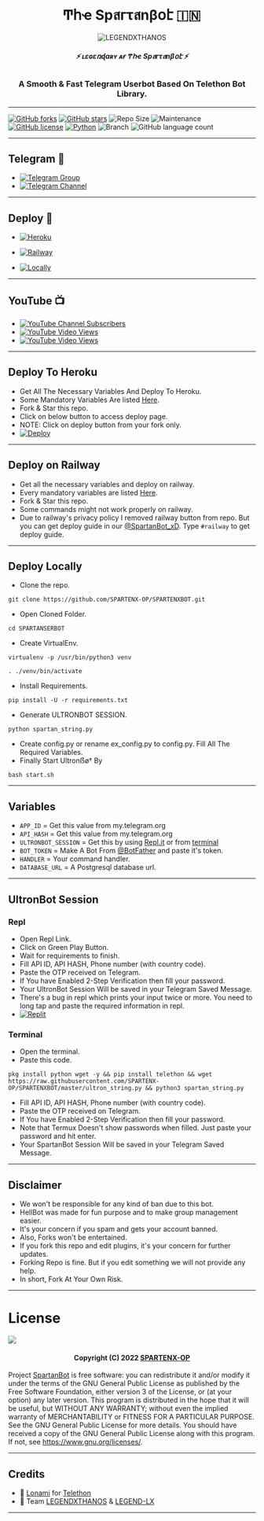 <h1 align="center">
  <b>Ͳհҽ Spสгτสnβօէ 🇮🇳</b>
</h1>

<p align="center">
  <img src="https://telegra.ph/file/4055d9d4065beec4f5fae.jpg" alt="LEGENDXTHANOS">
</p>

<h6 align="center">
  <b>⚡ ʟɛɢɛռɖaʀʏ ᴀғ Ͳհҽ Spสгτสnβօէ ⚡</b>
</h6>

<h3 align="center">
  <b>A Smooth & Fast Telegram Userbot Based On Telethon Bot Library.</b>
</h3>

------
[![GitHub forks](https://img.shields.io/github/forks/LEGENDXTHANOS/ULTRONBOT?&style=flat-square&logo=github)](https://github.com/LEGENDXTHANOS/ULTRONBOT/fork)
[![GitHub stars](https://img.shields.io/github/stars/LEGENDXTHANOS/ULTRONBOT?&style=flat-square&logo=github)](https://github.com/LEGENDXTHANOS/ULTRONBOT/stargazers)
![Repo Size](https://img.shields.io/github/repo-size/LEGENDXTHANOS/ULTRONBOT?&style=flat-square&logo=github)
![Maintenance](https://img.shields.io/badge/Maintained%3F-yes-green?&style=flat-square)
[![GitHub license](https://img.shields.io/github/license/LEGENDXTHANOS/ULTRONBOT?&style=flat-square&logo=github)](https://github.com/LEGENDXTHANOS/ULTRONBOTt/blob/master/LICENSE)
[![Python](https://img.shields.io/badge/Python-v3.9-blue)](https://www.python.org/)
![Branch](https://img.shields.io/badge/Branch-Master-orange)
![GitHub language count](https://img.shields.io/github/languages/count/LEGENDXTHANOS/ULTRONBOT?color=Pink&label=Language&style=flat-square)

------
## Telegram 🏪
- [![Telegram Group](https://img.shields.io/badge/Telegram-Group-brightgreen)](https://t.me/SpartanBot_xD)
- [![Telegram Channel](https://img.shields.io/badge/Telegram-Channel-brightgreen)](https://t.me/SpartanBot_xD)

------
## Deploy 🚀
- [![Heroku](https://telegra.ph/file/82077b1a4097e849489be.jpg)](#Deploy-To-Heroku)

- [![Railway](https://telegra.ph/file/43ed07ef9f012ed275bcb.jpg)](#Deploy-on-Railway)

- [![Locally]( https://telegra.ph/file/e96ebd8b177b17492b5e3.jpg)](#Deploy-Locally)

------
## YouTube 📺
- [![YouTube Channel Subscribers](https://img.shields.io/youtube/channel/subscribers/UC7Jr0FnRApx5nJASUfOjqJQ?style=social)](https://youtube.com/channel/UC7Jr0FnRApx5nJASUfOjqJQ)
- [![YouTube Video Views](https://img.shields.io/youtube/views/pw2jCeM2sN4?label=Tutorial+•+Heroku+•&style=social)](https://youtu.be/pw2jCeM2sN4)
- [![YouTube Video Views](https://img.shields.io/youtube/views/8RRFObBQSMU?label=Tutorial+•+Railway+•&style=social)](https://youtu.be/8RRFObBQSMU)

------
## Deploy To Heroku
- Get All The Necessary Variables And Deploy To Heroku.
- Some Mandatory Variables Are listed [Here](#Variables).
- Fork & Star this repo.
- Click on below button to access deploy page.
- NOTE: Click on deploy button from your fork only.
- [![Deploy](https://www.herokucdn.com/deploy/button.svg)](https://heroku.com/deploy)

------
## Deploy on Railway
- Get all the necessary variables and deploy on railway.
- Every mandatory variables are listed [Here](#Variables).
- Fork & Star this repo.
- Some commands might not work properly on railway.
- Due to railway's privacy policy I removed railway button from repo. But you can get deploy guide in our [@SpartanBot_xD](https://t.me/SpartanBot_xD). Type `#railway` to get deploy guide.

------
## Deploy Locally

- Clone the repo. 

`git clone https://github.com/SPARTENX-OP/SPARTENXBOT.git`
- Open Cloned Folder.

`cd SPARTANSERBOT`
- Create VirtualEnv.

`virtualenv -p /usr/bin/python3 venv`

`. ./venv/bin/activate`
- Install Requirements.

`pip install -U -r requirements.txt`
- Generate ULTRONBOT SESSION.

`python spartan_string.py`
- Create config.py or rename ex_config.py to config.py. Fill All The Required Variables.
- Finally Start Ultronẞø† By

`bash start.sh`

------
## Variables

- `APP_ID`  =  Get this value from my.telegram.org
- `API_HASH`  =  Get this value from my.telegram.org
- `ULTRONBOT_SESSION`  =  Get this by using [Repl.it](#Repl) or from [terminal](#Terminal)
- `BOT_TOKEN`  =  Make A Bot From [@BotFather](https://t.me/botfather) and paste it's token.
- `HANDLER`  =  Your command handler.
- `DATABASE_URL`  =  A Postgresql database url.

------
## UltronBot Session

### Repl
- Open Repl Link.
- Click on Green Play Button.
- Wait for requirements to finish.
- Fill API ID, API HASH, Phone number (with country code).
- Paste the OTP received on Telegram.
- If You have Enabled 2-Step Verification then fill your password.
- Your UltronBot Session Will be saved in your Telegram Saved Message.
- There's a bug in repl which prints your input twice or more. You need to long tap and paste the required information in repl.
- [![Replit](https://telegra.ph/file/d280d3e6190b0b0909ff8.jpg)](https://replit.com/@LEGEND-LX/ULTRONBOT?v=1)

### Terminal
- Open the terminal.
- Paste this code.

`pkg install python wget -y && pip install telethon && wget https://raw.githubusercontent.com/SPARTENX-OP/SPARTENXBOT/master/ultron_string.py && python3 spartan_string.py`
- Fill API ID, API HASH, Phone number (with country code).
- Paste the OTP received on Telegram.
- If You have Enabled 2-Step Verification then fill your password.
- Note that Termux Doesn't show passwords when filled. Just paste your password and hit enter.
- Your SpartanBot Session Will be saved in your Telegram Saved Message.

------
## Disclaimer
- We won't be responsible for any kind of ban due to this bot.
- HellBot was made for fun purpose and to make group management easier.
- It's your concern if you spam and gets your account banned.
- Also, Forks won't be entertained.
- If you fork this repo and edit plugins, it's your concern for further updates.
- Forking Repo is fine. But if you edit something we will not provide any help.
- In short, Fork At Your Own Risk.

------
# License

![](https://www.gnu.org/graphics/gplv3-or-later.png)

<h4 align="center">Copyright (C) 2022 <a href="https://github.com/SPARTENX-OP">SPARTENX-OP</a></h4>

Project [SpartanBot](https://github.com/SPARTENX-OP/SPARTENXBOT) is free software: you can redistribute it and/or modify
it under the terms of the GNU General Public License as published by
the Free Software Foundation, either version 3 of the License, or
(at your option) any later version.
This program is distributed in the hope that it will be useful,
but WITHOUT ANY WARRANTY; without even the implied warranty of
MERCHANTABILITY or FITNESS FOR A PARTICULAR PURPOSE.  See the
GNU General Public License for more details.
You should have received a copy of the GNU General Public License
along with this program. If not, see <https://www.gnu.org/licenses/>.

------
## Credits

- 💖 [Lonami](https://github.com/Lonami) for [Telethon](https://github.com/LonamiWebs/Telethon)
- 💖 Team [LEGENDXTHANOS](github.com/LEGEND-LX) & [LEGEND-LX](GITHUB.COM/LEGENDXTHANOS)

------
